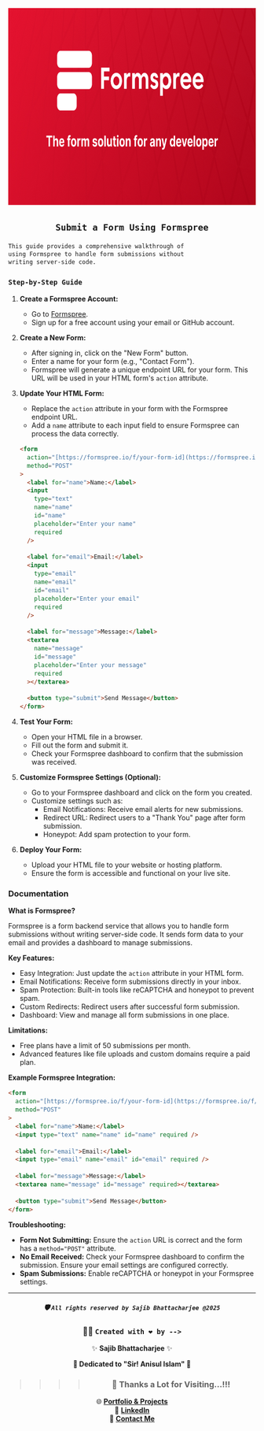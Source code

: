 <div align="center">

 <img src="/images/formspree-og.jpg" width="100%" height="400px">

## `Submit a Form Using Formspree`

</div>

```node
This guide provides a comprehensive walkthrough of
using Formspree to handle form submissions without
writing server-side code.
```

### `Step-by-Step Guide`

1. **Create a Formspree Account:**

   - Go to [Formspree](https://formspree.io/).
   - Sign up for a free account using your email or GitHub account.

2. **Create a New Form:**

   - After signing in, click on the "New Form" button.
   - Enter a name for your form (e.g., "Contact Form").
   - Formspree will generate a unique endpoint URL for your form. This URL will be used in your HTML form's `action` attribute.

3. **Update Your HTML Form:**

   - Replace the `action` attribute in your form with the Formspree endpoint URL.
   - Add a `name` attribute to each input field to ensure Formspree can process the data correctly.

   ```html
   <form
     action="[https://formspree.io/f/your-form-id](https://formspree.io/f/your-form-id)"
     method="POST"
   >
     <label for="name">Name:</label>
     <input
       type="text"
       name="name"
       id="name"
       placeholder="Enter your name"
       required
     />

     <label for="email">Email:</label>
     <input
       type="email"
       name="email"
       id="email"
       placeholder="Enter your email"
       required
     />

     <label for="message">Message:</label>
     <textarea
       name="message"
       id="message"
       placeholder="Enter your message"
       required
     ></textarea>

     <button type="submit">Send Message</button>
   </form>
   ```

4. **Test Your Form:**

   - Open your HTML file in a browser.
   - Fill out the form and submit it.
   - Check your Formspree dashboard to confirm that the submission was received.

5. **Customize Formspree Settings (Optional):**

   - Go to your Formspree dashboard and click on the form you created.
   - Customize settings such as:
     - Email Notifications: Receive email alerts for new submissions.
     - Redirect URL: Redirect users to a "Thank You" page after form submission.
     - Honeypot: Add spam protection to your form.

6. **Deploy Your Form:**
   - Upload your HTML file to your website or hosting platform.
   - Ensure the form is accessible and functional on your live site.

### Documentation

**What is Formspree?**

Formspree is a form backend service that allows you to handle form submissions without writing server-side code. It sends form data to your email and provides a dashboard to manage submissions.

**Key Features:**

- Easy Integration: Just update the `action` attribute in your HTML form.
- Email Notifications: Receive form submissions directly in your inbox.
- Spam Protection: Built-in tools like reCAPTCHA and honeypot to prevent spam.
- Custom Redirects: Redirect users after successful form submission.
- Dashboard: View and manage all form submissions in one place.

**Limitations:**

- Free plans have a limit of 50 submissions per month.
- Advanced features like file uploads and custom domains require a paid plan.

**Example Formspree Integration:**

```html
<form
  action="[https://formspree.io/f/your-form-id](https://formspree.io/f/your-form-id)"
  method="POST"
>
  <label for="name">Name:</label>
  <input type="text" name="name" id="name" required />

  <label for="email">Email:</label>
  <input type="email" name="email" id="email" required />

  <label for="message">Message:</label>
  <textarea name="message" id="message" required></textarea>

  <button type="submit">Send Message</button>
</form>
```

**Troubleshooting:**

- **Form Not Submitting:** Ensure the `action` URL is correct and the form has a `method="POST"` attribute.
- **No Email Received:** Check your Formspree dashboard to confirm the submission. Ensure your email settings are configured correctly.
- **Spam Submissions:** Enable reCAPTCHA or honeypot in your Formspree settings.



---

<div align="center">

##### 🛡️ `All rights reserved by Sajib Bhattacharjee @2025`

### 👨‍💻 `Created with ❤️ by -->`

✨ **Sajib Bhattacharjee** ✨

**💖 Dedicated to "Sir! Anisul Islam" 💖**

> > > > ### 🙏 Thanks a Lot for Visiting...!!!

🌐 [**Portfolio & Projects**](https://github.com/Sajib-Bhattacharjee)  
💼 [**LinkedIn**](https://www.linkedin.com/in/sajib-bhattacharjee-42682a178/)  
📧 [**Contact Me**](mailto:sajibbhattacjarjee2000@gmail.com)

</div>



